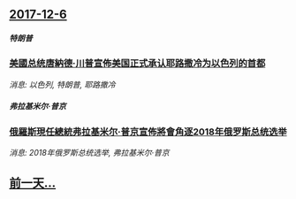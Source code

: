 ## [2017-12-6](/news/2017/12/6/index.md)

##### 特朗普
### [美國总统唐納德·川普宣佈美国正式承认耶路撒冷为以色列的首都 ](/news/2017/12/6/美國总统唐納德-川普宣佈美国正式承认耶路撒冷为以色列的首都.md)
_消息: 以色列, 特朗普, 耶路撒冷_

##### 弗拉基米尔·普京
### [俄羅斯現任總統弗拉基米尔·普京宣佈將會角逐2018年俄罗斯总统选举 ](/news/2017/12/6/俄羅斯現任總統弗拉基米尔-普京宣佈將會角逐2018年俄罗斯总统选举.md)
_消息: 2018年俄罗斯总统选举, 弗拉基米尔·普京_

## [前一天...](/news/2017/12/5/index.md)

